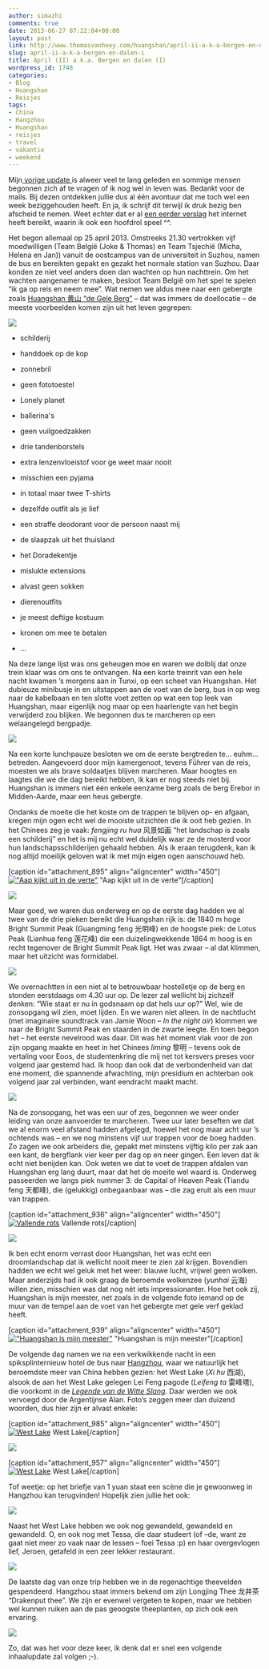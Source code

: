 ```yaml
---
author: simazhi
comments: true
date: 2013-06-27 07:22:04+00:00
layout: post
link: http://www.thomasvanhoey.com/huangshan/april-ii-a-k-a-bergen-en-dalen-i
slug: april-ii-a-k-a-bergen-en-dalen-i
title: April (II) a.k.a. Bergen en dalen (I)
wordpress_id: 1748
categories:
- Blog
- Huangshan
- Reisjes
tags:
- China
- Hangzhou
- Huangshan
- reisjes
- travel
- vakantie
- weekend
---
```


Mijn[ vorige update ](http://www.thomasvanhoey.com/reisjes/april-i-pasen-verjaardagen-kiesweken)is alweer veel te lang geleden en sommige mensen begonnen zich af te vragen of ik nog wel in leven was. Bedankt voor de mails. Bij dezen ontdekken jullie dus al één avontuur dat me toch wel een week beziggehouden heeft. En ja, ik schrijf dit terwijl ik druk bezig ben afscheid te nemen. Weet echter dat er al [een eerder verslag](http://jokevdborre.waarbenjij.nu/reisverslag/4530190/huangshan-horror) het internet heeft bereikt, waarin ik ook een hoofdrol speel ^^.

Het begon allemaal op 25 april 2013. Omstreeks 21.30 vertrokken vijf moedwilligen (Team België (Joke & Thomas) en Team Tsjechië (Micha, Helena en Jan)) vanuit de oostcampus van de universiteit in Suzhou, namen de bus en bereikten gepakt en gezakt het normale station van Suzhou. Daar konden ze niet veel anders doen dan wachten op hun nachttrein. Om het wachten aangenamer te maken, besloot Team België om het spel te spelen “ik ga op reis en neem mee”. Wat nemen we aldus mee naar een gebergte zoals [Huangshan 黄山 “de Gele Berg”](http://en.wikipedia.org/wiki/Huangshan) – dat was immers de doellocatie – de meeste voorbeelden komen zijn uit het leven gegrepen:

![](http://www.thomasvanhoey.com/nextgen-attach_to_post/preview/id--4257)



	
  * schilderij

	
  * handdoek op de kop

	
  * zonnebril

	
  * geen fototoestel

	
  * Lonely planet

	
  * ballerina's

	
  * geen vuilgoedzakken

	
  * drie tandenborstels

	
  * extra lenzenvloeistof voor ge weet maar nooit

	
  * misschien een pyjama

	
  * in totaal maar twee T-shirts

	
  * dezelfde outfit als je lief

	
  * een straffe deodorant voor de persoon naast mij

	
  * de slaapzak uit het thuisland

	
  * het Doradekentje

	
  * mislukte extensions

	
  * alvast geen sokken

	
  * dierenoutfits

	
  * je meest deftige kostuum

	
  * kronen om mee te betalen

	
  * ...




Na deze lange lijst was ons geheugen moe en waren we dolblij dat onze trein klaar was om ons te ontvangen. Na een korte treinrit van een hele nacht kwamen ’s morgens aan in Tunxi, op een scheet van Huangshan. Het dubieuze minibusje in en uitstappen aan de voet van de berg, bus in op weg naar de kabelbaan en ten slotte voet zetten op wat een top leek van Huangshan, maar eigenlijk nog maar op een haarlengte van het begin verwijderd zou blijken. We begonnen dus te marcheren op een welaangelegd bergpadje.

![](http://www.thomasvanhoey.com/nextgen-attach_to_post/preview/id--4258)

Na een korte lunchpauze besloten we om de eerste bergtreden te… euhm… betreden. Aangevoerd door mijn kamergenoot, tevens Führer van de reis, moesten we als brave soldaatjes blijven marcheren. Maar hoogtes en laagtes die we die dag bereikt hebben, ik kan er nog steeds niet bij. Huangshan is immers niet één enkele eenzame berg zoals de berg Erebor in Midden-Aarde, maar een heus gebergte.

Ondanks de moeite die het koste om de trappen te blijven op- en afgaan, kregen mijn ogen echt wel de mooiste uitzichten die ik ooit heb gezien. In het Chinees zeg je vaak: _fengjing ru hua_ 风景如画 “het landschap is zoals een schilderij” en het is mij nu echt wel duidelijk waar ze de mosterd voor hun landschapsschilderijen gehaald hebben. Als ik eraan terugdenk, kan ik nog altijd moeilijk geloven wat ik met mijn eigen ogen aanschouwd heb.

[caption id="attachment_895" align="aligncenter" width="450"][!["Aap kijkt uit in de verte"](http://www.thomasvanhoey.com/wp-content/uploads/2013/06/cimg59361.jpg?w=450)](http://www.thomasvanhoey.com/wp-content/uploads/2013/06/cimg59361.jpg) "Aap kijkt uit in de verte"[/caption]

![](http://www.thomasvanhoey.com/nextgen-attach_to_post/preview/id--4259)

Maar goed, we waren dus onderweg en op de eerste dag hadden we al twee van de drie pieken bereikt die Huangshan rijk is: de 1840 m hoge Bright Summit Peak (Guangming feng 光明峰) en de hoogste piek: de Lotus Peak (Lianhua feng 莲花峰) die een duizelingwekkende 1864 m hoog is en recht tegenover de Bright Summit Peak ligt. Het was zwaar – al dat klimmen, maar het uitzicht was formidabel.

![](http://www.thomasvanhoey.com/nextgen-attach_to_post/preview/id--4260)

We overnachtten in een niet al te betrouwbaar hostelletje op de berg en stonden eerstdaags om 4.30 uur op. De lezer zal wellicht bij zichzelf denken: “Wie staat er nu in godsnaam op dat hels uur op?” Wel, wie de zonsopgang wil zien, moet lijden. En we waren niet alleen. In de nachtlucht (met imaginaire soundtrack van Jamie Woon – _In the night air_) klommen we naar de Bright Summit Peak en staarden in de zwarte leegte. En toen begon het – het eerste nevelrood was daar. Dit was hét moment vlak voor de zon zijn opgang maakte en heet in het Chinees _liming_ 黎明 – tevens ook de vertaling voor Eoos, de studentenkring die mij net tot kersvers preses voor volgend jaar gestemd had. Ik hoop dan ook dat de verbondenheid van dat ene moment, die spannende afwachting, mijn presidium en achterban ook volgend jaar zal verbinden, want eendracht maakt macht.

![](http://www.thomasvanhoey.com/nextgen-attach_to_post/preview/id--4261)

Na de zonsopgang, het was een uur of zes, begonnen we weer onder leiding van onze aanvoerder te marcheren. Twee uur later beseften we dat we al enorm veel afstand hadden afgelegd, hoewel het nog maar acht uur ’s ochtends was – en we nog minstens vijf uur trappen voor de boeg hadden. Zo zagen we ook arbeiders die, gepakt met minstens vijftig kilo per zak aan een kant, de bergflank vier keer per dag op en neer gingen. Een leven dat ik echt niet benijden kan. Ook weten we dat te voet de trappen afdalen van Huangshan erg lang duurt, maar dat het de moeite wel waard is. Onderweg passeerden we langs piek nummer 3: de Capital of Heaven Peak (Tiandu feng 天都峰), die (gelukkig) onbegaanbaar was – die zag eruit als een muur van trappen.

[caption id="attachment_936" align="aligncenter" width="450"][![Vallende rots](http://www.thomasvanhoey.com/wp-content/uploads/2013/06/dsc08030.jpg?w=450)](http://www.thomasvanhoey.com/wp-content/uploads/2013/06/dsc08030.jpg) Vallende rots[/caption]

![](http://www.thomasvanhoey.com/nextgen-attach_to_post/preview/id--4262)

Ik ben echt enorm verrast door Huangshan, het was echt een droomlandschap dat ik wellicht nooit meer te zien zal krijgen. Bovendien hadden we echt wel geluk met het weer: blauwe lucht, vrijwel geen wolken. Maar anderzijds had ik ook graag de beroemde wolkenzee (_yunhai_ 云海) willen zien, misschien was dat nog nét iets impressionanter. Hoe het ook zij, Huangshan is mijn meester, net zoals in de volgende foto iemand op de muur van de tempel aan de voet van het gebergte met gele verf geklad heeft.

[caption id="attachment_939" align="aligncenter" width="450"][!["Huangshan is mijn meester"](http://www.thomasvanhoey.com/wp-content/uploads/2013/06/cimg6160.jpg?w=450)](http://www.thomasvanhoey.com/wp-content/uploads/2013/06/cimg6160.jpg) "Huangshan is mijn meester"[/caption]



De volgende dag namen we na een verkwikkende nacht in een spiksplinternieuw hotel de bus naar [Hangzhou](http://en.wikipedia.org/wiki/Hangzhou), waar we natuurlijk het beroemdste meer van China hebben gezien: het West Lake (_Xi hu_ 西湖), alsook de aan het West Lake gelegen Lei Feng pagode (_Leifeng ta_ 雷峰塔), die voorkomt in de [_Legende van de Witte Slang_](http://en.wikipedia.org/wiki/Legend_of_the_White_Snake). Daar werden we ook vervoegd door de Argentijnse Alan. Foto’s zeggen meer dan duizend woorden, dus hier zijn er alvast enkele:

[caption id="attachment_985" align="aligncenter" width="450"][![West Lake](http://www.thomasvanhoey.com/wp-content/uploads/2013/06/cimg62421.jpg?w=450)](http://www.thomasvanhoey.com/wp-content/uploads/2013/06/cimg62421.jpg) West Lake[/caption]

![](http://www.thomasvanhoey.com/nextgen-attach_to_post/preview/id--4263)

[caption id="attachment_957" align="aligncenter" width="450"][![West Lake](http://www.thomasvanhoey.com/wp-content/uploads/2013/06/p1100162-0011.jpg?w=450)](http://www.thomasvanhoey.com/wp-content/uploads/2013/06/p1100162-0011.jpg) West Lake[/caption]

Tof weetje: op het briefje van 1 yuan staat een scène die je gewoonweg in Hangzhou kan terugvinden! Hopelijk zien jullie het ook:

![](http://www.thomasvanhoey.com/nextgen-attach_to_post/preview/id--4264)

Naast het West Lake hebben we ook nog gewandeld, gewandeld en gewandeld. O, en ook nog met Tessa, die daar studeert (of –de, want ze gaat niet meer zo vaak naar de lessen – foei Tessa :p) en haar overgevlogen lief, Jeroen, getafeld in een zeer lekker restaurant.

![](http://www.thomasvanhoey.com/nextgen-attach_to_post/preview/id--4265)

De laatste dag van onze trip hebben we in de regenachtige theevelden gespendeerd. Hangzhou staat immers bekend om zijn Longjing Thee 龙井茶 “Drakenput thee”. We zijn er evenwel vergeten te kopen, maar we hebben wel kunnen ruiken aan de pas geoogste theeplanten, op zich ook een ervaring.

![](http://www.thomasvanhoey.com/nextgen-attach_to_post/preview/id--4266)

Zo, dat was het voor deze keer, ik denk dat er snel een volgende inhaalupdate zal volgen ;-).
